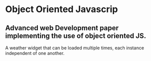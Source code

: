 # Object Oriented Javascrip
## Advanced web Development paper implementing the use of object oriented JS.
A weather widget that can be loaded multiple times, each instance independent of one another.
